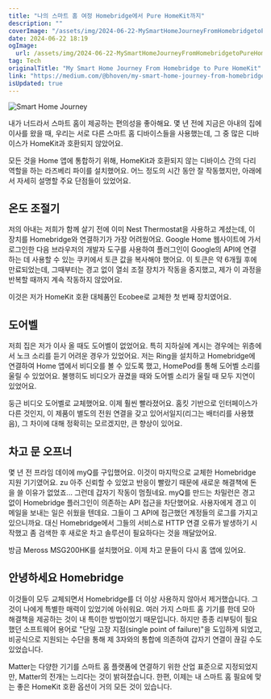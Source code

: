```yaml
---
title: "나의 스마트 홈 여정 Homebridge에서 Pure HomeKit까지"
description: ""
coverImage: "/assets/img/2024-06-22-MySmartHomeJourneyFromHomebridgetoPureHomeKit_0.png"
date: 2024-06-22 18:19
ogImage:
  url: /assets/img/2024-06-22-MySmartHomeJourneyFromHomebridgetoPureHomeKit_0.png
tag: Tech
originalTitle: "My Smart Home Journey From Homebridge to Pure HomeKit"
link: "https://medium.com/@bhoven/my-smart-home-journey-from-homebridge-to-pure-homekit-ba7c84e7f6b8"
isUpdated: true
---
```


![Smart Home Journey](/assets/img/2024-06-22-MySmartHomeJourneyFromHomebridgetoPureHomeKit_0.png)

내가 너드라서 스마트 홈이 제공하는 편의성을 좋아해요. 몇 년 전에 지금은 아내의 집에 이사를 왔을 때, 우리는 서로 다른 스마트 홈 디바이스들을 사용했는데, 그 중 많은 디바이스가 HomeKit과 호환되지 않았어요.

모든 것을 Home 앱에 통합하기 위해, HomeKit과 호환되지 않는 디바이스 간의 다리 역할을 하는 라즈베리 파이를 설치했어요. 어느 정도의 시간 동안 잘 작동했지만, 아래에서 자세히 설명할 주요 단점들이 있었어요.

## 온도 조절기

<div class="content-ad"></div>

저의 아내는 저희가 함께 살기 전에 이미 Nest Thermostat을 사용하고 계셨는데, 이 장치를 Homebridge와 연결하기가 가장 어려웠어요. Google Home 웹사이트에 가서 로그인한 다음 브라우저의 개발자 도구를 사용하여 플러그인이 Google의 API에 연결하는 데 사용할 수 있는 쿠키에서 토큰 값을 복사해야 했어요. 이 토큰은 약 6개월 후에 만료되었는데, 그때부터는 경고 없이 열쇠 조절 장치가 작동을 중지했고, 제가 이 과정을 반복할 때까지 계속 작동하지 않았어요.

이것은 저가 HomeKit 호환 대체품인 Ecobee로 교체한 첫 번째 장치였어요.

## 도어벨

저희 집은 저가 이사 올 때도 도어벨이 없었어요. 특히 지하실에 계시는 경우에는 위층에서 노크 소리를 듣기 어려운 경우가 있었어요. 저는 Ring을 설치하고 Homebridge에 연결하여 Home 앱에서 비디오를 볼 수 있도록 했고, HomePod를 통해 도어벨 소리를 울릴 수 있었어요. 불행히도 비디오가 끊겼을 때와 도어벨 소리가 울릴 때 모두 지연이 있었어요.

<div class="content-ad"></div>

둥근 비디오 도어벨로 교체했어요. 이제 훨씬 빨라졌어요. 홈킷 기반으로 인터페이스가 다른 것인지, 이 제품이 별도의 전원 연결을 갖고 있어서일지(리그는 배터리를 사용했음), 그 차이에 대해 정확히는 모르겠지만, 큰 향상이 있어요.

## 차고 문 오프너

몇 년 전 프라임 데이에 myQ를 구입했어요. 이것이 마지막으로 교체한 Homebridge 지원 기기였어요. zu 아주 신뢰할 수 있었고 반응이 빨랐기 때문에 새로운 해결책에 돈을 쓸 이유가 없었죠... 그런데 갑자기 작동이 멈췄네요. myQ를 만드는 차밀런은 경고 없이 Homebridge 플러그인이 의존하는 API 접근을 차단했어요. 사용자에게 경고 이메일을 보내는 일은 쉬웠을 텐데요. 그들이 그 API에 접근했던 계정들의 로그를 가지고 있으니까요. 대신 Homebridge에서 그들의 서비스로 HTTP 연결 오류가 발생하기 시작했고 좀 검색한 후 새로운 차고 솔루션이 필요하다는 것을 깨달았어요.

방금 Meross MSG200HK를 설치했어요. 이제 차고 문들이 다시 홈 앱에 있어요.

<div class="content-ad"></div>

## 안녕하세요 Homebridge

이것들이 모두 교체되면서 Homebridge를 더 이상 사용하지 않아서 제거했습니다. 그것이 나에게 특별한 매력이 있었기에 아쉬워요. 여러 가지 스마트 홈 기기를 한데 모아 해결책을 제공하는 것이 내 특이한 방법이었기 때문입니다. 하지만 종종 리부팅이 필요했던 소프트웨어 용어로 "단일 고장 지점(single point of failure)"을 도입하게 되었고, 비공식으로 지원되는 수단을 통해 제 3자와의 통합에 의존하여 갑자기 연결이 끊길 수도 있었습니다.

Matter는 다양한 기기를 스마트 홈 플랫폼에 연결하기 위한 산업 표준으로 지정되었지만, Matter의 전개는 느리다는 것이 밝혀졌습니다. 한편, 이제는 내 스마트 홈 필요에 맞는 좋은 HomeKit 호환 옵션이 거의 모든 것이 있습니다.

